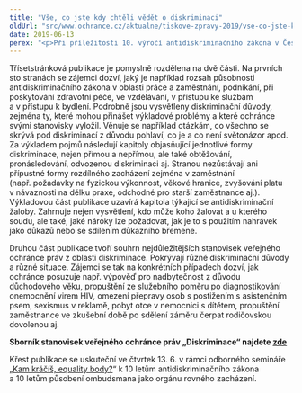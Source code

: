 ```yaml
---
title: "Vše, co jste kdy chtěli vědět o diskriminaci"
oldUrl: "src/www.ochrance.cz/aktualne/tiskove-zpravy-2019/vse-co-jste-kdy-chteli-vedet-o-diskriminaci"
date: 2019-06-13
perex: "<p>Při příležitosti 10. výročí antidiskriminačního zákona v České republice vydala ombudsmanka sborník stanovisek Diskriminace. Svou komplexností jedinečná publikace detailně vysvětluje pojmy týkající se diskriminace, jejich zákonné definice a případně i výklady soudů. Vše přibližuje na konkrétních příkladech, s nimiž se ochránce v uplynulých deseti letech setkával.</p>"
---
```


<!-- imported from the old website -->

<p>Třísetstránková publikace je pomyslně rozdělena na dvě části. Na prvních sto stranách se zájemci dozví, jaký je například rozsah působnosti antidiskriminačního zákona v oblasti práce a zaměstnání, podnikání, při poskytování zdravotní péče, ve vzdělávání, v přístupu ke službám a v přístupu k bydlení. Podrobně jsou vysvětleny diskriminační důvody, zejména ty, které mohou přinášet výkladové problémy a které ochránce svými stanovisky vyložil. Věnuje se například otázkám, co všechno se skrývá pod diskriminací z důvodu pohlaví, co je a co není světonázor apod. Za výkladem pojmů následují kapitoly objasňující jednotlivé formy diskriminace, nejen přímou a nepřímou, ale také obtěžování, pronásledování, odvozenou diskriminaci aj. Stranou nezůstávají ani přípustné formy rozdílného zacházení zejména v zaměstnání (např. požadavky na fyzickou výkonnost, věkové hranice, zvyšování platu v návaznosti na délku praxe, odchodné pro starší zaměstnance aj.). Výkladovou část publikace uzavírá kapitola týkající se antidiskriminační žaloby. Zahrnuje nejen vysvětlení, kdo může koho žalovat a u kterého soudu, ale také, jaké nároky lze požadovat, jak je to s použitím nahrávek jako důkazů nebo se sdílením důkazního břemene.</p> <p>Druhou část publikace tvoří souhrn nejdůležitějších stanovisek veřejného ochránce práv z oblasti diskriminace. Pokrývají různé diskriminační důvody a různé situace. Zájemci se tak na konkrétních případech dozví, jak ochránce posuzuje např. výpověď pro nadbytečnost z důvodu důchodového věku, propuštění ze služebního poměru po diagnostikování onemocnění virem HIV, omezení přepravy osob s postižením s asistenčním psem, sexismus v reklamě, pobyt otce v nemocnici s dítětem, propuštění zaměstnance ve zkušební době po sdělení záměru čerpat rodičovskou dovolenou aj.</p> <p><b>Sborník stanovisek veřejného ochránce práv „Diskriminace“ najdete <a href="https://www.ochrance.cz/fileadmin/user_upload/Publikace/sborniky_stanoviska/Sbornik_Diskriminace.pdf" target="_blank">zde</a></b></p> <p>Křest publikace se uskuteční ve čtvrtek 13. 6. v rámci odborného semináře „<a href="https://www.ochrance.cz/diskriminace/aktuality-z-diskriminace/aktuality-z-diskriminace-2019/kam-kracis-equality-body/" target="_blank">Kam kráčíš, equality body?</a>“ k 10 letům antidiskriminačního zákona a 10 letům působení ombudsmana jako orgánu rovného zacházení.</p>

